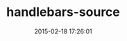 ---
layout: post
title:  "handlebars-source"
repo:   "wycats/handlebars.js"
date:   2015-02-18 17:26:01
gemurl: https://github.com/wycats/handlebars.js/
---